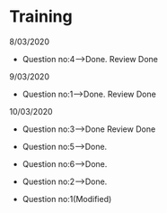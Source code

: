 # Training
 8/03/2020
- Question no:4-->Done.
Review Done

9/03/2020
- Question no:1-->Done.
 Review Done

10/03/2020
- Question no:3-->Done
 Review Done
- Question no:5-->Done.

- Question no:6-->Done.

- Question no:2-->Done.

- Question no:1(Modified)

